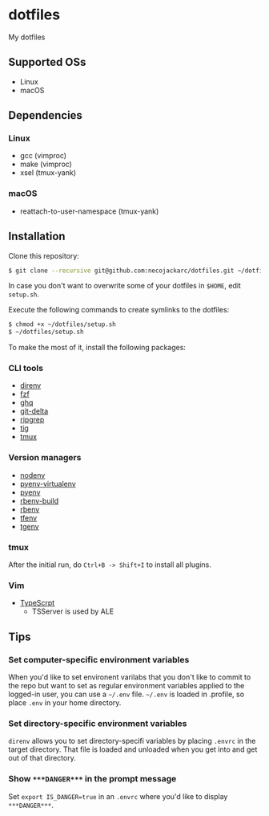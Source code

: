 # dotfiles

My dotfiles

## Supported OSs

* Linux
* macOS

## Dependencies

### Linux

* gcc (vimproc)
* make (vimproc)
* xsel (tmux-yank)

### macOS

* reattach-to-user-namespace (tmux-yank)

## Installation
Clone this repository:

```sh
$ git clone --recursive git@github.com:necojackarc/dotfiles.git ~/dotfiles
```

In case you don't want to overwrite some of your dotfiles in `$HOME`, edit `setup.sh`.

Execute the following commands to create symlinks to the dotfiles:

```sh
$ chmod +x ~/dotfiles/setup.sh
$ ~/dotfiles/setup.sh
```

To make the most of it, install the following packages:

### CLI tools

* [direnv](https://github.com/direnv/direnv)
* [fzf](https://github.com/junegunn/fzf)
* [ghq](https://github.com/motemen/ghq)
* [git-delta](https://github.com/dandavison/delta)
* [ripgrep](https://github.com/BurntSushi/ripgrep)
* [tig](https://github.com/jonas/tig)
* [tmux](https://github.com/tmux/tmux)

### Version managers

* [nodenv](https://github.com/nodenv/nodenv)
* [pyenv-virtualenv](https://github.com/pyenv/pyenv-virtualenv)
* [pyenv](https://github.com/pyenv/pyenv)
* [rbenv-build](https://github.com/rbenv/ruby-build)
* [rbenv](https://github.com/rbenv/rbenv)
* [tfenv](https://github.com/tfutils/tfenv)
* [tgenv](https://github.com/cunymatthieu/tgenv)

### tmux
After the initial run, do `Ctrl+B -> Shift+I` to install all plugins.

### Vim

* [TypeScrpt](https://github.com/Microsoft/TypeScript)
  * TSServer is used by ALE

## Tips

### Set computer-specific environment variables

When you'd like to set environent varilabs that you don't like to commit to the repo but want to set as regular environment variables applied to the logged-in user, you can use a `~/.env` file.
`~/.env` is loaded in .profile, so place `.env` in your home directory.

### Set directory-specific environment variables

`direnv` allows you to set directory-specifi variables by placing `.envrc` in the target directory. That file is loaded and unloaded when you get into and get out of that directory.

### Show `***DANGER***` in the prompt message

Set `export IS_DANGER=true` in an `.envrc` where you'd like to display `***DANGER***`.
